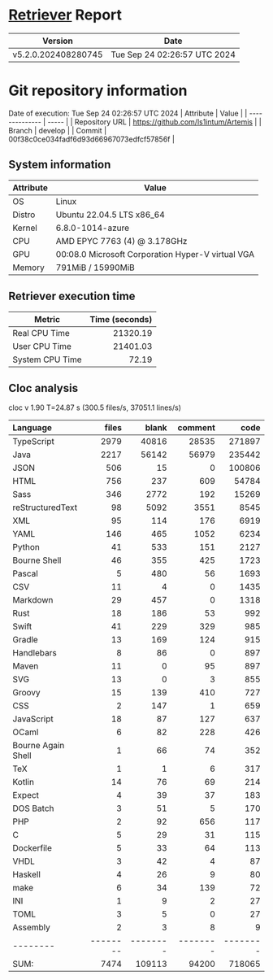 # [Retriever](https://github.com/PalladioSimulator/Palladio-ReverseEngineering-Retriever) Report
| Version | Date |
| ------- | ---- |
| v5.2.0.202408280745 | Tue Sep 24 02:26:57 UTC 2024 |

# Git repository information
Date of execution: Tue Sep 24 02:26:57 UTC 2024
|    Attribute   | Value |
| -------------- | ----- |
| Repository URL | https://github.com/ls1intum/Artemis |
| Branch         | develop |
| Commit         | 00f38c0ce034fadf6d93d66967073edfcf57856f |


## System information
| Attribute | Value |
| --------- | ----- |
| OS | Linux  |
| Distro | Ubuntu 22.04.5 LTS x86_64  |
| Kernel | 6.8.0-1014-azure  |
| CPU | AMD EPYC 7763 (4) @ 3.178GHz  |
| GPU | 00:08.0 Microsoft Corporation Hyper-V virtual VGA  |
| Memory | 791MiB / 15990MiB  |

## Retriever execution time
| Metric | Time (seconds) |
| --- | ---: |
| Real CPU Time | 21320.19 |
| User CPU Time | 21401.03 |
| System CPU Time | 72.19 |
<!--
Explainations:
- __Real CPU Time__: actual time the command has run (can be less than total time spent in user and system mode for multi-threaded processes)
- __User CPU Time__: time the command has spent running in user mode
- __System CPU Time__: time the command has spent running in system or kernel mode
-->

## Cloc analysis
cloc v 1.90  T=24.87 s (300.5 files/s, 37051.1 lines/s)

Language|files|blank|comment|code
:-------|-------:|-------:|-------:|-------:
TypeScript|2979|40816|28535|271897
Java|2217|56142|56979|235442
JSON|506|15|0|100806
HTML|756|237|609|54784
Sass|346|2772|192|15269
reStructuredText|98|5092|3551|8545
XML|95|114|176|6919
YAML|146|465|1052|6234
Python|41|533|151|2127
Bourne Shell|46|355|425|1723
Pascal|5|480|56|1693
CSV|11|4|0|1435
Markdown|29|457|0|1318
Rust|18|186|53|992
Swift|41|229|329|985
Gradle|13|169|124|915
Handlebars|8|86|0|897
Maven|11|0|95|897
SVG|13|0|3|855
Groovy|15|139|410|727
CSS|2|147|1|659
JavaScript|18|87|127|637
OCaml|6|82|228|426
Bourne Again Shell|1|66|74|352
TeX|1|1|6|317
Kotlin|14|76|69|214
Expect|4|39|37|183
DOS Batch|3|51|5|170
PHP|2|92|656|117
C|5|29|31|115
Dockerfile|5|33|64|113
VHDL|3|42|4|87
Haskell|4|26|9|80
make|6|34|139|72
INI|1|9|2|27
TOML|3|5|0|27
Assembly|2|3|8|9
--------|--------|--------|--------|--------
SUM:|7474|109113|94200|718065
